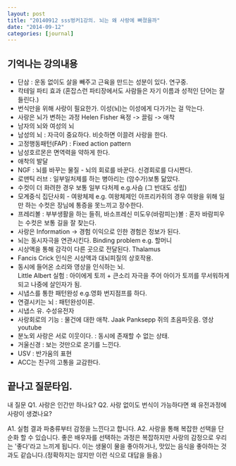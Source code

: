 ```yaml
---
layout: post
title: "20140912 sss벙커1강의. 뇌는 왜 사랑에 빠졌을까"
date: "2014-09-12"
categories: [journal]
---
```



기억나는 강의내용
--

- 단삼 : 운동 없이도 살을 빼주고 근육을 만드는 성분이 있다. 연구중.
- 칵테일 파티 효과 (혼잡스런 파티장에서도 사람들은 자기 이름과 성적인 단어는 잘들린다.)
- 번식만을 위해 사랑이 필요한가.
이성(뇌)는 이성에게 다가가는 걸 막는다.
- 사랑은 뇌가 변하는 과정
Helen Fisher 욕정 -> 끌림 -> 애착
- 남자의 뇌와 여성의 뇌
- 남성의 뇌 : 자극이 중요하다. 비슷하면 이끌려 사랑을 한다.
- 고정행동패턴(FAP) : Fixed action pattern
- 남성호르몬은 면역력을 약하게 한다.
- 애착의 발달
- NGF : 뇌를 바꾸는 물질 - 뇌의 회로를 바꾼다. 신경회로를 다시짠다.
- 로맨틱 러브 : 일부일처제를 하는 병아리는 (암수가)보통 닮았다.
- 수컷이 더 화려한 경우 보통 일부 다처제  e.g.사슴 (그 반대도 성립)
- 모계중식 집단사회 - 여왕체제
e.g. 여왕체제인 아프리카쥐의 경우 여왕을 위해 일만 하는 수컷은 장님에 통증을 못느끼고 장수한다.
- 프레리볼 : 부부생활을 하는 들쥐, 바소프레신
미도우(바람피는)볼 : 혼자
바람피우는 수컷은 보통 길을 잘 찾는다.
- 사랑은 Information -> 경험
이익으로 인한 경험은 정보가 된다.
- 뇌는 동시자극을 연관시킨다. Binding problem
e.g. 할머니
- 시상액을 통해 감각이 다른 곳으로 전달된다. Thalamus
- Fancis Crick 인식은 시상액과 대뇌피질의 상호작용.
- 동시에 들어온 소리와 영상을 인식하는 뇌.  
Little Albert 실험 : 아이에게 토끼 + 큰소리 자극을 주어 아이가 토끼를 무서워하게 되고 나중에 살인자가 됨.
- 시냅스를 통한 패턴완성
e.g.영화 번지점프를 하다.
- 연결시키는 뇌 : 패턴완성이론.
- 시냅스 유. 수성유전자
- 사랑회로의 기능 : 물건에 대한 애착.
Jaak Panksepp 쥐의 초음파웃음. 영상 youtube
- 분노외 사랑은 서로 이웃이다. : 동시에 존재할 수 없는 상태.
- 거울신경 : 보는 것만으로 온기를 느낀다.
- USV : 반가움의 표현
- ACC는 친구의 고통을 교감한다.


끝나고 질문타임.
--

내 질문
Q1. 사랑은 인간만 하나요?
Q2. 사랑 없이도 번식이 가능하다면 왜 유전과정에 사랑이 생겼나요?

A1. 실험 결과 파충류부터 감정을 느낀다고 합니다.
A2. 사랑을 통해 복잡한 선택을 단순화 할 수 있습니다. 좋은 배우자를 선택하는 과정은 복잡하지만 사랑의 감정으로 우리는 '좋다'라고 느끼게 됩니다. 이는 생물이 물을 좋아하거나, 맛있는 음식을 좋아하는 것과도 같습니다.(정확하지는 않지만 이런 식으로 대답을 들음.)
